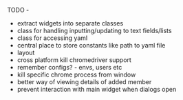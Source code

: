 TODO -

- extract widgets into separate classes
- class for handling inputting/updating to text fields/lists
- class for accessing yaml
- central place to store constants like path to yaml file
- layout
- cross platform kill chromedriver support
- remember configs? - envs, users etc
- kill specific chrome process from window
- better way of viewing details of added member
- prevent interaction with main widget when dialogs open
